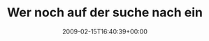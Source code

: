 ---
retweeted: false
source: <a href="http://twitter.com" rel="nofollow">Twitter Web Client</a>
entities:
  hashtags: []
  symbols: []
  user_mentions: []
  urls: []
display_text_range:
- '0'
- '103'
favorite_count: '1'
id_str: '1212636559'
truncated: false
retweet_count: '0'
id: '1212636559'
created_at: Sun Feb 15 16:40:39 +0000 2009
favorited: false
full_text: 'Wer noch auf der suche nach einer kleinen Zwangsneurose ist: Brillenputztücher
  sind ein guter Einstieg.'
lang: de
tags:
- pesos:twitter
date: '2009-02-15T16:40:39+00:00'
src: https://twitter.com/bascht/status/1212636559
original_url: https://twitter.com/bascht/status/1212636559
type: twitter_tweet
text: 'Wer noch auf der suche nach einer kleinen Zwangsneurose ist: Brillenputztücher
  sind ein guter Einstieg.'
title: Wer noch auf der suche nach ein

---